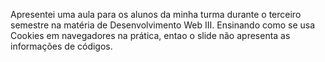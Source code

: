 Apresentei uma aula para os alunos da minha turma durante o terceiro semestre na matéria de Desenvolvimento Web III. Ensinando como se usa Cookies em navegadores na prática, entao o slide não apresenta as informações de códigos.